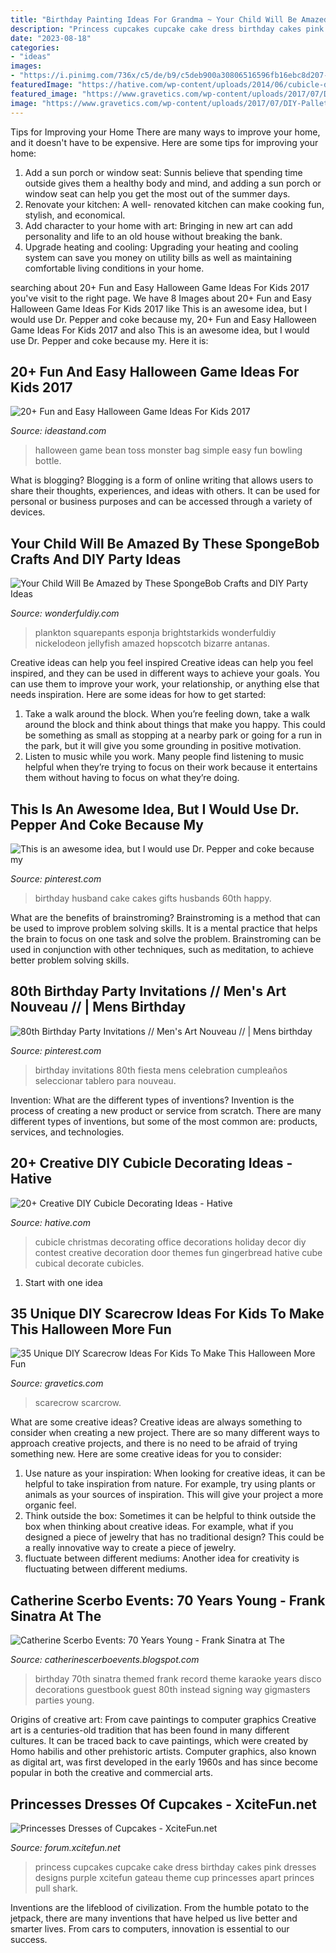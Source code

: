 ```yaml
---
title: "Birthday Painting Ideas For Grandma ~ Your Child Will Be Amazed By These Spongebob Crafts And Diy Party Ideas"
description: "Princess cupcakes cupcake cake dress birthday cakes pink dresses designs purple xcitefun gateau theme cup princesses apart princes pull shark"
date: "2023-08-18"
categories:
- "ideas"
images:
- "https://i.pinimg.com/736x/c5/de/b9/c5deb900a30806516596fb16ebc8d207--husband-birthday-cakes-birthday-ideas.jpg"
featuredImage: "https://hative.com/wp-content/uploads/2014/06/cubicle-decorating-ideas/15-office-cubicle-decorating-ideas.jpg"
featured_image: "https://www.gravetics.com/wp-content/uploads/2017/07/DIY-Pallet-Scarcrow.jpg"
image: "https://www.gravetics.com/wp-content/uploads/2017/07/DIY-Pallet-Scarcrow.jpg"
---
```



Tips for Improving your Home
There are many ways to improve your home, and it doesn't have to be expensive. Here are some tips for improving your home: 
1. Add a sun porch or window seat: Sunnis believe that spending time outside gives them a healthy body and mind, and adding a sun porch or window seat can help you get the most out of the summer days. 
2. Renovate your kitchen: A well- renovated kitchen can make cooking fun, stylish, and economical. 
3. Add character to your home with art: Bringing in new art can add personality and life to an old house without breaking the bank. 
4. Upgrade heating and cooling: Upgrading your heating and cooling system can save you money on utility bills as well as maintaining comfortable living conditions in your home.

	

		
searching about 20+ Fun and Easy Halloween Game Ideas For Kids 2017 you've visit to the right page. We have 8 Images about 20+ Fun and Easy Halloween Game Ideas For Kids 2017 like This is an awesome idea, but I would use Dr. Pepper and coke because my, 20+ Fun and Easy Halloween Game Ideas For Kids 2017 and also This is an awesome idea, but I would use Dr. Pepper and coke because my. Here it is:
		
    
## 20+ Fun And Easy Halloween Game Ideas For Kids 2017

<img loading=lazy src="https://ideastand.com/wp-content/uploads/2016/10/halloween-game-ideas-for-kids/16-halloween-game-ideas-for-kids.jpg" onerror="this.onerror=null;this.src='https://tse1.mm.bing.net/th?id=OIP.zkRM5-FdxYXuyA4-g3VhrwHaLG&amp;pid=15.1';" alt="20+ Fun and Easy Halloween Game Ideas For Kids 2017">

_Source: ideastand.com_

>halloween game bean toss monster bag simple easy fun bowling bottle. 

	

What is blogging?
Blogging is a form of online writing that allows users to share their thoughts, experiences, and ideas with others. It can be used for personal or business purposes and can be accessed through a variety of devices.

    
## Your Child Will Be Amazed By These SpongeBob Crafts And DIY Party Ideas

<img loading=lazy src="https://cdn.wonderfuldiy.com/wp-content/uploads/2016/02/plankton-toilet-paper-craft.jpg" onerror="this.onerror=null;this.src='https://tse4.mm.bing.net/th?id=OIP.kw4eNeNsy9Y1fwwvl7KSVQHaJ4&amp;pid=15.1';" alt="Your Child Will Be Amazed by These SpongeBob Crafts and DIY Party Ideas">

_Source: wonderfuldiy.com_

>plankton squarepants esponja brightstarkids wonderfuldiy nickelodeon jellyfish amazed hopscotch bizarre antanas. 

	

Creative ideas can help you feel inspired
Creative ideas can help you feel inspired, and they can be used in different ways to achieve your goals. You can use them to improve your work, your relationship, or anything else that needs inspiration. Here are some ideas for how to get started: 
1. Take a walk around the block. When you’re feeling down, take a walk around the block and think about things that make you happy. This could be something as small as stopping at a nearby park or going for a run in the park, but it will give you some grounding in positive motivation. 
2. Listen to music while you work. Many people find listening to music helpful when they’re trying to focus on their work because it entertains them without having to focus on what they’re doing.

    
## This Is An Awesome Idea, But I Would Use Dr. Pepper And Coke Because My

<img loading=lazy src="https://i.pinimg.com/736x/c5/de/b9/c5deb900a30806516596fb16ebc8d207--husband-birthday-cakes-birthday-ideas.jpg" onerror="this.onerror=null;this.src='https://tse4.mm.bing.net/th?id=OIP.XVbCt4m-s2pNzAxSftLzWwHaJ3&amp;pid=15.1';" alt="This is an awesome idea, but I would use Dr. Pepper and coke because my">

_Source: pinterest.com_

>birthday husband cake cakes gifts husbands 60th happy. 

	

What are the benefits of brainstroming?
Brainstroming is a method that can be used to improve problem solving skills. It is a mental practice that helps the brain to focus on one task and solve the problem. Brainstroming can be used in conjunction with other techniques, such as meditation, to achieve better problem solving skills.

    
## 80th Birthday Party Invitations // Men&#039;s Art Nouveau // | Mens Birthday

<img loading=lazy src="https://i.pinimg.com/736x/48/df/bd/48dfbd77c3caa3cf87d7be94a7aaaaa9.jpg" onerror="this.onerror=null;this.src='https://tse1.mm.bing.net/th?id=OIP.45tFEhIYuybe3I2HR9QmEAHaKX&amp;pid=15.1';" alt="80th Birthday Party Invitations // Men&#039;s Art Nouveau // | Mens birthday">

_Source: pinterest.com_

>birthday invitations 80th fiesta mens celebration cumpleaños seleccionar tablero para nouveau. 

	

Invention: What are the different types of inventions?
Invention is the process of creating a new product or service from scratch. There are many different types of inventions, but some of the most common are: products, services, and technologies.

    
## 20+ Creative DIY Cubicle Decorating Ideas - Hative

<img loading=lazy src="https://hative.com/wp-content/uploads/2014/06/cubicle-decorating-ideas/15-office-cubicle-decorating-ideas.jpg" onerror="this.onerror=null;this.src='https://tse4.mm.bing.net/th?id=OIP.3yAIeV4G_770hPlbEuXhQgHaJ4&amp;pid=15.1';" alt="20+ Creative DIY Cubicle Decorating Ideas - Hative">

_Source: hative.com_

>cubicle christmas decorating office decorations holiday decor diy contest creative decoration door themes fun gingerbread hative cube cubical decorate cubicles. 

	

 1. Start with one idea

    
## 35 Unique DIY Scarecrow Ideas For Kids To Make This Halloween More Fun

<img loading=lazy src="https://www.gravetics.com/wp-content/uploads/2017/07/DIY-Pallet-Scarcrow.jpg" onerror="this.onerror=null;this.src='https://tse4.mm.bing.net/th?id=OIP.vS7fFnO4E-OkOofH3C294QHaJ4&amp;pid=15.1';" alt="35 Unique DIY Scarecrow Ideas For Kids To Make This Halloween More Fun">

_Source: gravetics.com_

>scarecrow scarcrow. 

	

What are some creative ideas?
Creative ideas are always something to consider when creating a new project. There are so many different ways to approach creative projects, and there is no need to be afraid of trying something new. Here are some creative ideas for you to consider: 
1. Use nature as your inspiration: When looking for creative ideas, it can be helpful to take inspiration from nature. For example, try using plants or animals as your sources of inspiration. This will give your project a more organic feel. 
2. Think outside the box: Sometimes it can be helpful to think outside the box when thinking about creative ideas. For example, what if you designed a piece of jewelry that has no traditional design? This could be a really innovative way to create a piece of jewelry. 
3. fluctuate between different mediums: Another idea for creativity is fluctuating between different mediums.

    
## Catherine Scerbo Events: 70 Years Young - Frank Sinatra At The

<img loading=lazy src="http://3.bp.blogspot.com/-FnuuyhnBB0E/UamBDfgfEbI/AAAAAAAAB5Y/Tozz4KaUexw/s1600/Catherine_Scerbo_70th_Birthday_Party-023.jpg" onerror="this.onerror=null;this.src='https://tse3.mm.bing.net/th?id=OIP.IjjHv6E1-uOWc-aHvx4z4QHaE7&amp;pid=15.1';" alt="Catherine Scerbo Events: 70 Years Young - Frank Sinatra at The">

_Source: catherinescerboevents.blogspot.com_

>birthday 70th sinatra themed frank record theme karaoke years disco decorations guestbook guest 80th instead signing way gigmasters parties young. 

	

Origins of creative art: From cave paintings to computer graphics
Creative art is a centuries-old tradition that has been found in many different cultures. It can be traced back to cave paintings, which were created by Homo habilis and other prehistoric artists. Computer graphics, also known as digital art, was first developed in the early 1960s and has since become popular in both the creative and commercial arts.

    
## Princesses Dresses Of Cupcakes - XciteFun.net

<img loading=lazy src="http://img.xcitefun.net/users/2014/07/360139,xcitefun-cupcakes-dress-9.jpg" onerror="this.onerror=null;this.src='https://tse3.mm.bing.net/th?id=OIP.9jk3D73v3kjj1ZymOm_iIgHaJ4&amp;pid=15.1';" alt="Princesses Dresses of Cupcakes - XciteFun.net">

_Source: forum.xcitefun.net_

>princess cupcakes cupcake cake dress birthday cakes pink dresses designs purple xcitefun gateau theme cup princesses apart princes pull shark. 

	

Inventions are the lifeblood of civilization. From the humble potato to the jetpack, there are many inventions that have helped us live better and smarter lives. From cars to computers, innovation is essential to our success.

